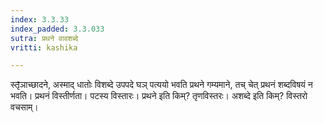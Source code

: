 ```yaml
---
index: 3.3.33
index_padded: 3.3.033
sutra: प्रथने वावशब्दे
vritti: kashika

---
```

स्तृ̄ञाच्छादने, अस्माद् धातोः विशब्दे उपपदे घञ् पत्ययो भवति प्रथने गम्यमाने, तच् चेत् प्रथनं शब्दविषयं न भवति। प्रथनं विस्तीर्णता। पटस्य विस्तारः। प्रथने इति किम्? तृणविस्तरः। अशब्दे इति किम्? विस्तरो वचसाम्।
